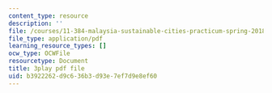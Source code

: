 ```yaml
---
content_type: resource
description: ''
file: /courses/11-384-malaysia-sustainable-cities-practicum-spring-2018/b3922262d9c636b3d93e7ef7d9e8ef60_0oXquNdvAnk.pdf
file_type: application/pdf
learning_resource_types: []
ocw_type: OCWFile
resourcetype: Document
title: 3play pdf file
uid: b3922262-d9c6-36b3-d93e-7ef7d9e8ef60
---
```

